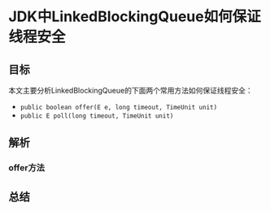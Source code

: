 # JDK中LinkedBlockingQueue如何保证线程安全

## 目标

本文主要分析LinkedBlockingQueue的下面两个常用方法如何保证线程安全：

- `public boolean offer(E e, long timeout, TimeUnit unit)`
- `public E poll(long timeout, TimeUnit unit)`

## 解析

### offer方法





## 总结

